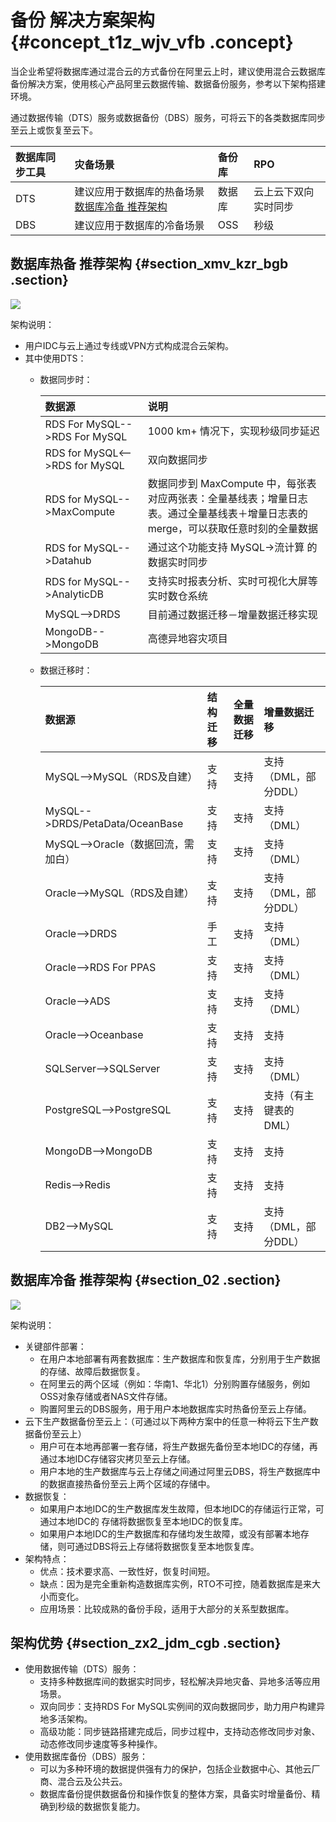 # 备份 解决方案架构 {#concept_t1z_wjv_vfb .concept}

当企业希望将数据库通过混合云的方式备份在阿里云上时，建议使用混合云数据库备份解决方案，使用核心产品阿里云数据传输、数据备份服务，参考以下架构搭建环境。

通过数据传输（DTS）服务或数据备份（DBS）服务，可将云下的各类数据库同步至云上或恢复至云下。

|数据库同步工具|灾备场景|备份库|RPO|
|:------|:---|:--|:--|
|DTS|建议应用于数据库的热备场景[数据库冷备 推荐架构](#section_02)|数据库|云上云下双向实时同步|
|DBS|建议应用于数据库的冷备场景|OSS|秒级|

## 数据库热备 推荐架构 {#section_xmv_kzr_bgb .section}

![](http://static-aliyun-doc.oss-cn-hangzhou.aliyuncs.com/assets/img/64478/154529627834236_zh-CN.png)

架构说明：

-   用户IDC与云上通过专线或VPN方式构成混合云架构。
-   其中使用DTS：
    -   数据同步时：

        |数据源|说明|
        |:--|:-|
        |RDS For MySQL--\>RDS For MySQL|1000 km+ 情况下，实现秒级同步延迟|
        |RDS for MySQL<--\>RDS for MySQL|双向数据同步|
        |RDS for MySQL--\>MaxCompute|数据同步到 MaxCompute 中，每张表对应两张表：全量基线表；增量日志表。通过全量基线表＋增量日志表的 merge，可以获取任意时刻的全量数据|
        |RDS for MySQL--\>Datahub|通过这个功能支持 MySQL-\>流计算 的数据实时同步|
        |RDS for MySQL--\>AnalyticDB|支持实时报表分析、实时可视化大屏等实时数仓系统|
        |MySQL--\>DRDS|目前通过数据迁移－增量数据迁移实现|
        |MongoDB--\>MongoDB|高德异地容灾项目|

    -   数据迁移时：

        |数据源|结构迁移|全量数据迁移|增量数据迁移|
        |:--|:---|:-----|:-----|
        |MySQL--\>MySQL（RDS及自建）|支持|支持|支持（DML，部分DDL）|
        |MySQL--\>DRDS/PetaData/OceanBase|支持|支持|支持（DML）|
        |MySQL--\>Oracle（数据回流，需加白）|支持|支持|支持（DML）|
        |Oracle--\>MySQL（RDS及自建）|支持|支持|支持（DML，部分DDL）|
        |Oracle--\>DRDS|手工|支持|支持（DML）|
        |Oracle--\>RDS For PPAS|支持|支持|支持（DML）|
        |Oracle--\>ADS|支持|支持|支持（DML）|
        |Oracle--\>Oceanbase|支持|支持|支持|
        |SQLServer--\>SQLServer|支持|支持|支持（DML）|
        |PostgreSQL--\>PostgreSQL|支持|支持|支持（有主键表的DML）|
        |MongoDB--\>MongoDB|支持|支持|支持|
        |Redis--\>Redis|支持|支持|支持|
        |DB2--\>MySQL|支持|支持|支持（DML，部分DDL）|


## 数据库冷备 推荐架构 {#section_02 .section}

![](http://static-aliyun-doc.oss-cn-hangzhou.aliyuncs.com/assets/img/15066/154529627834671_zh-CN.png)

架构说明：

-   关键部件部署：
    -   在用户本地部署有两套数据库：生产数据库和恢复库，分别用于生产数据的存储、故障后数据恢复。
    -   在阿里云的两个区域（例如：华南1、华北1）分别购置存储服务，例如OSS对象存储或者NAS文件存储。
    -   购置阿里云的DBS服务，用于用户本地数据库实时热备份至云上存储。
-   云下生产数据备份至云上：（可通过以下两种方案中的任意一种将云下生产数据备份至云上）
    -   用户可在本地再部署一套存储，将生产数据先备份至本地IDC的存储，再通过本地IDC存储容灾拷贝至云上存储。
    -   用户本地的生产数据库与云上存储之间通过阿里云DBS，将生产数据库中的数据直接热备份至云上两个区域的存储中。
-   数据恢复：
    -   如果用户本地IDC的生产数据库发生故障，但本地IDC的存储运行正常，可通过本地IDC的 存储将数据恢复至本地IDC的恢复库。
    -   如果用户本地IDC的生产数据库和存储均发生故障，或没有部署本地存储，则可通过DBS将云上存储将数据恢复至本地恢复库。
-   架构特点：
    -   优点：技术要求高、一致性好，恢复时间短。
    -   缺点：因为是完全重新构造数据库实例，RTO不可控，随着数据库是来大小而变化。
    -   应用场景：比较成熟的备份手段，适用于大部分的关系型数据库。

## 架构优势 {#section_zx2_jdm_cgb .section}

-   使用数据传输（DTS）服务：
    -   支持多种数据库间的数据实时同步，轻松解决异地灾备、异地多活等应用场景。
    -   双向同步：支持RDS For MySQL实例间的双向数据同步，助力用户构建异地多活架构。
    -   高级功能：同步链路搭建完成后，同步过程中，支持动态修改同步对象、动态修改同步速度等多种操作。
-   使用数据库备份（DBS）服务：
    -   可以为多种环境的数据提供强有力的保护，包括企业数据中心、其他云厂商、混合云及公共云。
    -   数据库备份提供数据备份和操作恢复的整体方案，具备实时增量备份、精确到秒级的数据恢复能力。

